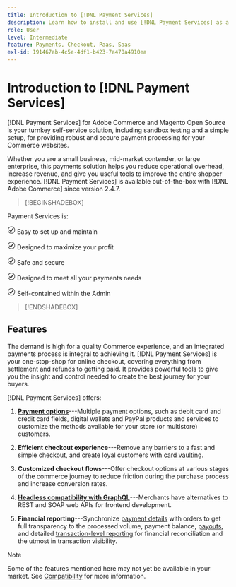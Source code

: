 ```yaml
---
title: Introduction to [!DNL Payment Services]
description: Learn how to install and use [!DNL Payment Services] as a turnkey, robust, and secure payment processing solution for your [!DNL Adobe Commerce] and [!DNL Magento Open Source] websites.
role: User
level: Intermediate
feature: Payments, Checkout, Paas, Saas
exl-id: 191467ab-4c5e-4df1-b423-7a470a4910ea
---
```

# Introduction to [!DNL Payment Services]

[!DNL Payment Services] for Adobe Commerce and Magento Open Source is your turnkey self-service solution, including sandbox testing and a simple setup, for providing robust and secure payment processing for your Commerce websites.

Whether you are a small business, mid-market contender, or large enterprise, this payments solution helps you reduce operational overhead, increase revenue, and give you useful tools to improve the entire shopper experience. [!DNL Payment Services] is available out-of-the-box with [!DNL Adobe Commerce] since version 2.4.7.

>[!BEGINSHADEBOX]

Payment Services is:

![check](assets/icon-check.png)  Easy to set up and maintain

![check](assets/icon-check.png)  Designed to maximize your profit

![check](assets/icon-check.png)  Safe and secure

![check](assets/icon-check.png)  Designed to meet all your payments needs

![check](assets/icon-check.png)  Self-contained within the Admin

>[!ENDSHADEBOX]

## Features

The demand is high for a quality Commerce experience, and an integrated payments process is integral to achieving it. [!DNL Payment Services] is your one-stop-shop for online checkout, covering everything from settlement and refunds to getting paid. It provides powerful tools to give you the insight and control needed to create the best journey for your buyers.

[!DNL Payment Services] offers:

1. **[Payment options](payments-options.md)**---Multiple payment options, such as debit card and credit card fields, digital wallets and PayPal products and services to customize the methods available for your store (or multistore) customers.

1. **Efficient checkout experience**---Remove any barriers to a fast and simple checkout, and create loyal customers with [card vaulting](vaulting.md).

1. **Customized checkout flows**---Offer checkout options at various stages of the commerce journey to reduce friction during the purchase process and increase conversion rates.

1. **[Headless compatibility with GraphQL](https://developer.adobe.com/commerce/webapi/graphql/payment-services/)**---Merchants have alternatives to REST and SOAP web APIs for frontend development.

1. **Financial reporting**---Synchronize [payment details](order-payment-status.md) with orders to get full transparency to the processed volume, payment balance, [payouts](payouts.md), and detailed [transaction-level reporting](reporting.md) for financial reconciliation and the utmost in transaction visibility.

>[!NOTE]
>
> Some of the features mentioned here may not yet be available in your market. See [Compatibility](compatibility.md) for more information.
